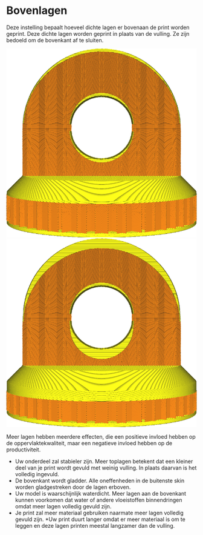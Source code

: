 Bovenlagen
====
Deze instelling bepaalt hoeveel dichte lagen er bovenaan de print worden geprint. Deze dichte lagen worden geprint in plaats van de vulling. Ze zijn bedoeld om de bovenkant af te sluiten.

<!--screenshot {
"image_path": "top_bottom_thickness_0.8.png",
"modellen": [{"script": "stamp.scad"}],
"camerapositie": [0, 203, 30],
"instellingen": {
    "wall_line_count": 0,
    "top_bottom_thickness": 0,8
},
"kleuren": 64
}-->
<!--screenshot {
"image_path": "top_thickness.png",
"modellen": [{"script": "stamp.scad"}],
"camerapositie": [0, 203, 30],
"instellingen": {
    "wall_line_count": 0,
    "top_thickness": 3
},
"kleuren": 64
}-->

![14 bovenste lagen](../../../articles/images/top_bottom_thickness_0.8.png)
![50 Top Lagen](../../../articles/images/top_thickness.png)

Meer lagen hebben meerdere effecten, die een positieve invloed hebben op de oppervlaktekwaliteit, maar een negatieve invloed hebben op de productiviteit.
* Uw onderdeel zal stabieler zijn. Meer toplagen betekent dat een kleiner deel van je print wordt gevuld met weinig vulling. In plaats daarvan is het volledig ingevuld.
* De bovenkant wordt gladder. Alle oneffenheden in de buitenste skin worden gladgestreken door de lagen erboven.
* Uw model is waarschijnlijk waterdicht. Meer lagen aan de bovenkant kunnen voorkomen dat water of andere vloeistoffen binnendringen omdat meer lagen volledig gevuld zijn.
* Je print zal meer materiaal gebruiken naarmate meer lagen volledig gevuld zijn.
*Uw print duurt langer omdat er meer materiaal is om te leggen en deze lagen printen meestal langzamer dan de vulling.